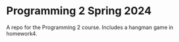 # Programming 2 Spring 2024

A repo for the Programming 2 course. Includes a hangman game in homework4.
